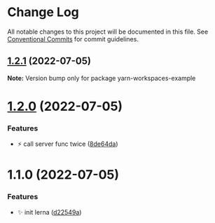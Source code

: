 # Change Log

All notable changes to this project will be documented in this file.
See [Conventional Commits](https://conventionalcommits.org) for commit guidelines.

## [1.2.1](https://github.com/osmanov/yarn-workspaces-example/compare/v1.2.0...v1.2.1) (2022-07-05)

**Note:** Version bump only for package yarn-workspaces-example





# [1.2.0](https://github.com/osmanov/yarn-workspaces-example/compare/v1.1.0...v1.2.0) (2022-07-05)


### Features

* :zap: call server func twice ([8de64da](https://github.com/osmanov/yarn-workspaces-example/commit/8de64da319e5c442d482aa102b125e3c64bb6234))





# 1.1.0 (2022-07-05)


### Features

* :sparkles: init lerna ([d22549a](https://github.com/osmanov/yarn-workspaces-example/commit/d22549a17e6ab144d9185fc8a1b75c2d6b73d2a1))
